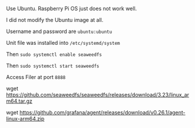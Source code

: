 Use Ubuntu. Raspberry Pi OS just does not work well.

I did not modify the Ubuntu image at all. 

Username and password are `ubuntu:ubuntu`

Unit file was installed into `/etc/systemd/system`

Then `sudo systemctl enable seaweedfs`

Then `sudo systemctl start seaweedfs`

Access Filer at port `8888`


wget https://github.com/seaweedfs/seaweedfs/releases/download/3.23/linux_arm64.tar.gz

wget https://github.com/grafana/agent/releases/download/v0.26.1/agent-linux-arm64.zip